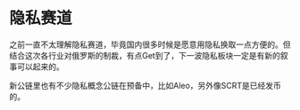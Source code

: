 # 隐私赛道

之前一直不太理解隐私赛道，毕竟国内很多时候是愿意用隐私换取一点方便的。但结合这次各行业对俄罗斯的制裁，有点Get到了，下一波隐私板块一定是有新的叙事可以起来的。

新公链里也有不少隐私概念公链在预备中，比如Aleo，另外像SCRT是已经发币的。
